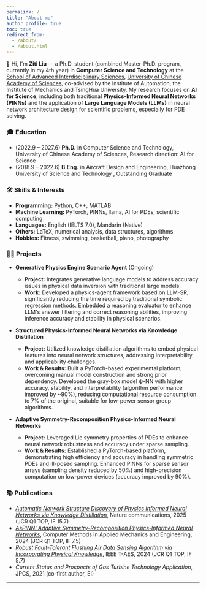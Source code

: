 ```yaml
---
permalink: /
title: "About me"
author_profile: true
toc: true
redirect_from: 
  - /about/
  - /about.html
---
```

👋 Hi, I'm **Ziti Liu** — a Ph.D. student (combined Master-Ph.D. program, currently in my 4th year) in **Computer Science and Technology** at the [School of Advanced Interdisciplinary Sciences](https://sais.ucas.ac.cn/index.php/zh/), [University of Chinese Academy of Sciences](https://www.ucas.edu.cn/), co-advised by the Institute of Automation, the Institute of Mechanics and TsingHua University. My research focuses on **AI for Science**, including both traditional **Physics-Informed Neural Networks (PINNs)** and the application of **Large Language Models (LLMs)** in neural network architecture design for scientific problems, especially for PDE solving.

### 🎓  **Education**

- (2022.9 – 2027.6) **Ph.D.** in Computer Science and Technology, University of Chinese Academy of Sciences, Research direction: AI for Science
- (2018.9 – 2022.6) **B.Eng.** in Aircraft Design and Engineering, Huazhong University of Science and Technology , Outstanding Graduate

### 🛠 **Skills & Interests**

- **Programming:** Python, C++, MATLAB
- **Machine Learning:** PyTorch, PINNs, llama, AI for PDEs, scientific computing
- **Languages:** English (IELTS 7.0), Mandarin (Native)
- **Others:** LaTeX, numerical analysis, data structures, algorithms
- **Hobbies:** Fitness, swimming, basketball, piano, photography

### 🧑‍💻 **Projects**

- **Generative Physics Engine Scenario Agent** (Ongoing)

  - **Project:** Integrates generative language models to address accuracy issues in physical data inversion with traditional large models.
  - **Work:** Developed a physics-agent framework based on LLM-SR, significantly reducing the time required by traditional symbolic regression methods. Embedded a reasoning evaluator to enhance LLM's answer filtering and correct reasoning abilities, improving inference accuracy and stability in physical scenarios.
- **Structured Physics-Informed Neural Networks via Knowledge Distillation**

  - **Project:** Utilized knowledge distillation algorithms to embed physical features into neural network structures, addressing interpretability and applicability challenges.
  - **Work & Results:** Built a PyTorch-based experimental platform, overcoming manual model construction and strong prior dependency. Developed the gray-box model ψ-NN with higher accuracy, stability, and interpretability (algorithm performance improved by ~90%), reducing computational resource consumption to 7% of the original, suitable for low-power sensor group algorithms.
- **Adaptive Symmetry-Recomposition Physics-Informed Neural Networks**

  - **Project:** Leveraged Lie symmetry properties of PDEs to enhance neural network robustness and accuracy under sparse sampling.
  - **Work & Results:** Established a PyTorch-based platform, demonstrating high efficiency and accuracy in handling symmetric PDEs and ill-posed sampling. Enhanced PINNs for sparse sensor arrays (sampling density reduced by 50%) and high-precision computation on low-power devices (accuracy improved by 90%).

### 📚 **Publications**

- *[Automatic Network Structure Discovery of Physics Informed Neural Networks via Knowledge Distillation](https://doi.org/10.1038/s41467-025-64624-3)*, Nature communications, 2025 (JCR Q1 TOP, IF 15.7)
- *[AsPINN: Adaptive Symmetry-Recomposition Physics-Informed Neural Networks](https://doi.org/10.1016/j.cma.2024.117405)*, Computer Methods in Applied Mechanics and Engineering, 2024 (JCR Q1 TOP, IF 7.5)
- *[Robust Fault-Tolerant Flushing Air Data Sensing Algorithm via Incorporating Physical Knowledge](https://doi.org/10.1109/TAES.2024.3504500)*, IEEE T-AES, 2024 (JCR Q1 TOP, IF 5.7)
- *Current Status and Prospects of Gas Turbine Technology Application*, JPCS, 2021 (co-first author, EI)

<!-- ### 💼 **Experience**

- Research on **generative physics engines for flight scenario data augmentation**
- Development of **physics-informed gray-box neural network structures**
- Exploration of **adaptive symmetry embedding for PDE solvers** -->

<!-- ### 🌐 **Links**

- Email: [Liuziti22@mails.ucas.edu.cn](mailto:Liuziti22@mails.ucas.edu.cn)
- GitHub: [github.com/ZitiLiu](https://github.com/ZitiLiu)
- Research: [AsPINN Project](https://github.com/ZitiLiu/AsPINN-Adaptive-symmetry-recomposition-PINN) | [Genesis Physics Engine](https://github.com/Genesis-Embodied-AI/Genesis) -->

---

<!-- *"Science meets AI — towards interpretable, accurate, and efficient scientific computing."* -->
